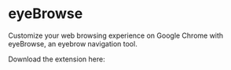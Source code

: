 # eyeBrowse

Customize your web browsing experience on Google Chrome with eyeBrowse, an eyebrow navigation tool.

Download the extension here: 
